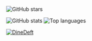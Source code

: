 ![GitHub stars](https://img.shields.io/github/stars/e-splat?logo=github&style=social)

<section id='stats'>
  
  ![GitHub stats](https://github-readme-stats.vercel.app/api?username=e-splat&show_icons=true&theme=tokyonight)
  ![Top languages](https://github-readme-stats.vercel.app/api/top-langs/?username=e-splat&layout=compact&theme=github_dark)

</section>

[![DineDeft](https://img.shields.io/discord/844930646819209236?color=%230352fa&logo=DineDeft&style=flat-square)](https://dsc.gg/dinedeft)
